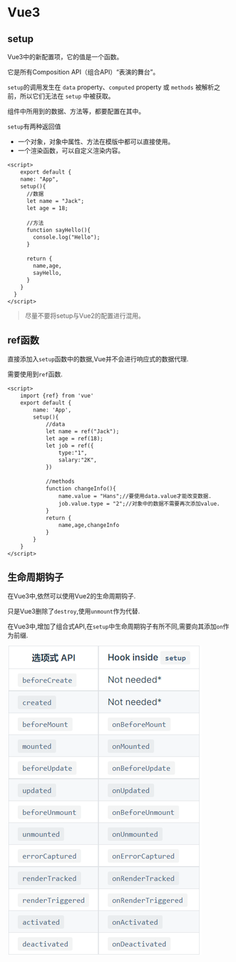 # Vue3

## setup

 Vue3中的新配置项，它的值是一个函数。

它是所有Composition API（组合API）“表演的舞台”。

`setup`的调用发生在 `data` property、`computed` property 或 `methods` 被解析之前，所以它们无法在 `setup` 中被获取。

组件中所用到的数据、方法等，都要配置在其中。

`setup`有两种返回值

- 一个对象，对象中属性、方法在模版中都可以直接使用。
- 一个渲染函数，可以自定义渲染内容。

```vue
<script>
	export default {
    name: "App",
    setup(){
      //数据
      let name = "Jack";
      let age = 18;
      
      //方法
      function sayHello(){
        console.log("Hello");
      }
      
      return {
        name,age,
        sayHello,
      }
    }
  }
</script>
```

> 尽量不要将setup与Vue2的配置进行混用。

## ref函数

直接添加入`setup`函数中的数据,Vue并不会进行响应式的数据代理.

需要使用到`ref`函数.

```Vue
<script>
    import {ref} from 'vue'
    export default {
        name: 'App',
        setup(){
            //data
            let name = ref("Jack");
            let age = ref(18);
            let job = ref({
                type:"1",
                salary:"2K",
            })
            
            //methods
            function changeInfo(){
                name.value = "Hans";//要使用data.value才能改变数据.
                job.value.type = "2";//对象中的数据不需要再次添加value.
            }
            return {
                name,age,changeInfo
            }
        }
    }
</script>
```





## 生命周期钩子

在Vue3中,依然可以使用Vue2的生命周期钩子.

只是Vue3删除了`destroy`,使用`unmount`作为代替.

在Vue3中,增加了组合式API,在`setup`中生命周期钩子有所不同,需要向其添加`on`作为前缀.

![image-20211230115844963](image-20211230115844963.png)

